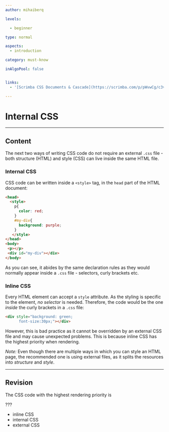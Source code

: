 ```yaml
---
author: mihaiberq

levels:

  - beginner

type: normal

aspects:
  - introduction

category: must-know

inAlgoPool: false


links:
  - '[Scrimba CSS Documents & Cascade](https://scrimba.com/p/pWvwCg/c3vE7cg){website}'

---
```


# Internal CSS

---
## Content

The next two ways of writing CSS code do not require an external `.css` file - both structure (HTML) and style (CSS) can live inside the same HTML file.

### Internal CSS

CSS code can be written inside a `<style>` tag, in the `head` part of the HTML document:
```html
<head>
  <style>
    p{
      color: red;
    }
    #my-div{
      background: purple;
    }
   </style>
</head>
<body>
 <p></p>
 <div id="my-div"></div>
</body>
```
As you can see, it abides by the same declaration rules as they would normally appear inside a `.css` file - selectors, curly brackets etc.

### Inline CSS

Every HTML element can accept a `style` attribute. As the styling is specific to the element, *no selector* is needed. Therefore, the code would be the one *inside* the curly brackets in a `.css` file:
```html
<div style="background: green;
      font-size:30px;"></div>
```
However, this is bad practice as it cannot be overridden by an external CSS file and may cause unexpected problems. This is because inline CSS has the highest priority when rendering.

*Note:* Even though there are multiple ways in which you can style an HTML page, the recommended one is using external files, as it splits the resources into *structure* and *style*.

---
## Revision

The CSS code with the highest rendering priority is

???


* inline CSS
* internal CSS
* external CSS
